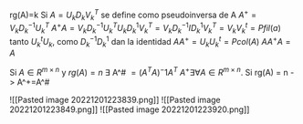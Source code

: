 rg(A)=k
Si $A = U_k D_k V_k^T$ se define como pseudoinversa de A
$A^+ = V_k D_k^{-1} U_k^T$
$A^+A = V_k D_k^{-1} U_k^T U_k D_k^{1} V_k^T = V_k D_k^{-1} I D_k^{1} V_k^T = V_k V_k^t = Pfil(a)$
tanto $U_k^t U_k$, como $D_k^{-1} D_k^1$  dan la identidad 
$AA^+ =U_k U_k^t = Pcol(A)$
$AA^+A= A$ 

Si $A \in R^{m \times n}$ y $rg(A)=n$
$\exists$ A^# $= (A^T A)^-1 A^T$
$A^+ \exists \forall A \in R^{m \times n}$. Si rg(A) = n -> A^+=A^#

![[Pasted image 20221201223839.png]]
![[Pasted image 20221201223849.png]]
![[Pasted image 20221201223920.png]]
